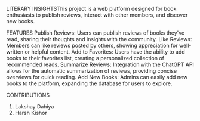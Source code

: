 LITERARY INSIGHTSThis project is a web platform designed for book enthusiasts to publish reviews, interact with other members, and discover new books. 

FEATURES
Publish Reviews: Users can publish reviews of books they've read, sharing their thoughts and insights with the community.
Like Reviews: Members can like reviews posted by others, showing appreciation for well-written or helpful content.
Add to Favorites: Users have the ability to add books to their favorites list, creating a personalized collection of recommended reads.
Summarize Reviews: Integration with the ChatGPT API allows for the automatic summarization of reviews, providing concise overviews for quick reading.
Add New Books: Admins can easily add new books to the platform, expanding the database for users to explore.

CONTRIBUTIONS
1. Lakshay Dahiya
2. Harsh Kishor
